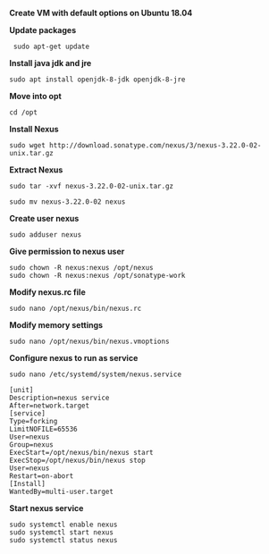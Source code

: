 **Create VM with default options on Ubuntu 18.04**

**Update packages**

     sudo apt-get update

**Install java jdk and jre**

    sudo apt install openjdk-8-jdk openjdk-8-jre
    

**Move into opt**

    cd /opt

**Install Nexus**

    sudo wget http://download.sonatype.com/nexus/3/nexus-3.22.0-02-unix.tar.gz

**Extract Nexus**

    sudo tar -xvf nexus-3.22.0-02-unix.tar.gz

    sudo mv nexus-3.22.0-02 nexus

**Create user nexus**

    sudo adduser nexus

**Give permission to nexus user**

    sudo chown -R nexus:nexus /opt/nexus
    sudo chown -R nexus:nexus /opt/sonatype-work

**Modify nexus.rc file**

    sudo nano /opt/nexus/bin/nexus.rc

**Modify memory settings**

    sudo nano /opt/nexus/bin/nexus.vmoptions

**Configure nexus to run as service**

    sudo nano /etc/systemd/system/nexus.service

    [unit]
    Description=nexus service
    After=network.target
    [service]
    Type=forking
    LimitNOFILE=65536
    User=nexus
    Group=nexus
    ExecStart=/opt/nexus/bin/nexus start
    ExecStop=/opt/nexus/bin/nexus stop
    User=nexus
    Restart=on-abort
    [Install]
    WantedBy=multi-user.target
    

**Start nexus service**

    sudo systemctl enable nexus
    sudo systemctl start nexus
    sudo systemctl status nexus

